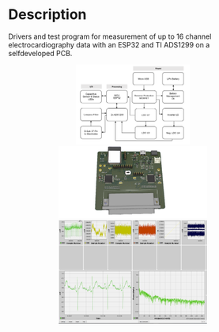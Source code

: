 
 
# Description
 Drivers and test program for measurement of up to 16 channel electrocardiography data with an ESP32 and TI ADS1299 on a selfdeveloped PCB.


    

<p align="center">
  <img src="https://github.com/Marcao8/EMERGE-ESP32/blob/main/src/Docs/Block.PNG"  width="230" alt="Block Diagram"/>
  <img src="https://github.com/Marcao8/EMERGE-ESP32/blob/main/src/Docs/PCB_V30_cut.png"  width="300" alt="general setup">
  <img src="https://github.com/Marcao8/EMERGE-ESP32/blob/main/src/Docs/CH1_Carbon_electrodes.PNG"  width="300" alt="GUI Plots"/> 
</p>
